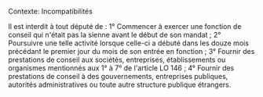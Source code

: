Contexte: Incompatibilités

Il est interdit à tout député de : 1° Commencer à exercer une fonction de conseil qui n'était pas la sienne avant le début de son mandat ; 2° Poursuivre une telle activité lorsque celle-ci a débuté dans les douze mois précédant le premier jour du mois de son entrée en fonction ; 3° Fournir des prestations de conseil aux sociétés, entreprises, établissements ou organismes mentionnés aux 1° à 7° de l'article LO 146 ; 4° Fournir des prestations de conseil à des gouvernements, entreprises publiques, autorités administratives ou toute autre structure publique étrangers.